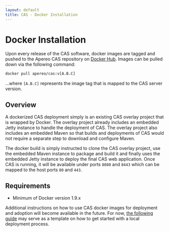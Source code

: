 ```yaml
---
layout: default
title: CAS - Docker Installation
---
```


# Docker Installation
Upon every release of the CAS software, docker images are tagged and pushed
to the Apereo CAS repository on [Docker Hub](https://hub.docker.com/r/apereo/cas/).
Images can be pulled down via the following command:

```xml
docker pull apereo/cas:v[A.B.C]
```

...where `[A.B.C]` represents the image tag that is mapped to the CAS server version.

## Overview
A dockerized CAS deployment simply is an existing CAS overlay project that is wrapped by Docker.
The overlay project already includes an embedded Jetty instance to handle the deployment of CAS. 
The overlay project also includes an embedded Maven so that builds and deployments of CAS 
would not require a separate step to download and configure Maven. 

The docker build is simply instructed to clone the CAS overlay project, use the embedded Maven
instance to package and build it and finally uses the embedded Jetty instance to deploy the final
CAS web application. Once CAS is running, it will be available under ports `8080` and `8443`
which can be mapped to the host ports `80` and `443`. 

## Requirements

- Minimum of Docker version 1.9.x

Additional instructions on how to use CAS docker images for deployment
and adoption will become available in the future. For now, [the following
guide](https://github.com/apereo/cas/tree/dockerized-caswebapp)
may serve as a template on how to get started with a local deployment
process.

